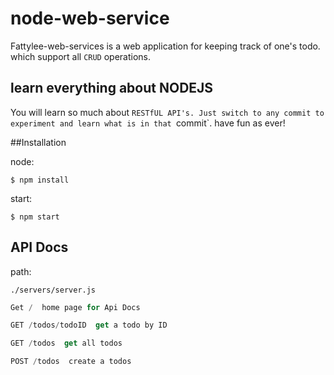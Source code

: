 # node-web-service

Fattylee-web-services is a web application for keeping track of one's todo. which support all `CRUD` operations.

## learn everything about NODEJS

You will learn so much about `RESTfUL API's. Just switch to any commit to experiment and learn what is in that `commit`. have fun as ever!

##Installation

node:

```shell
$ npm install
```
start:

```shell
$ npm start
```

## API Docs 

path:

 `./servers/server.js`
 
 ```js
 Get /  home page for Api Docs
 ```
 
 ```js
 GET /todos/todoID  get a todo by ID
 ```
 
 ```js
 GET /todos  get all todos
 ```
 
 ```js
 POST /todos  create a todos
 ```
 
 